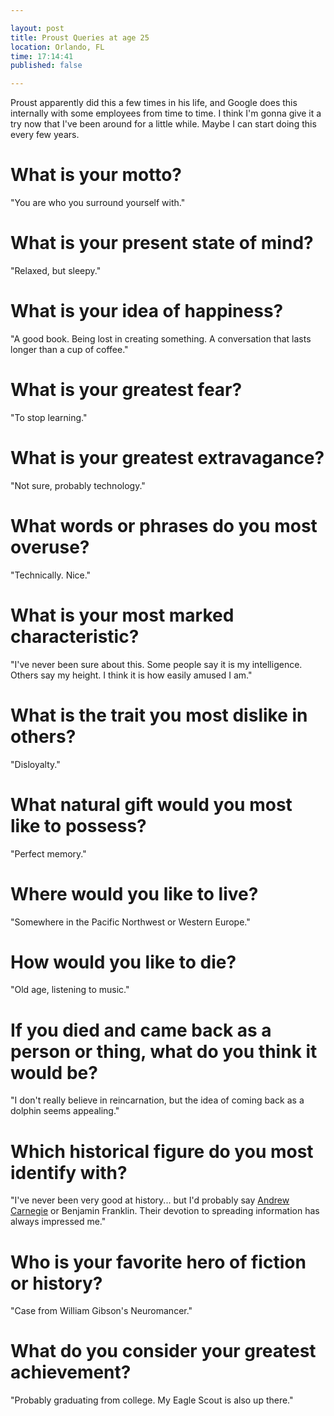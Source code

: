 ```yaml
---

layout: post
title: Proust Queries at age 25
location: Orlando, FL
time: 17:14:41
published: false

---
```


Proust apparently did this a few times in his life, and Google does this internally with some employees from time to time. I think I'm gonna give it a try now that I've been around for a little while. Maybe I can start doing this every few years.

# What is your motto?

"You are who you surround yourself with."

# What is your present state of mind?

"Relaxed, but sleepy."

# What is your idea of happiness?

"A good book. Being lost in creating something. A conversation that lasts longer than a cup of coffee."

# What is your greatest fear?

"To stop learning."

# What is your greatest extravagance?

"Not sure, probably technology."

# What words or phrases do you most overuse?

"Technically. Nice."

# What is your most marked characteristic?

"I've never been sure about this. Some people say it is my intelligence. Others say my height. I think it is how easily amused I am."

# What is the trait you most dislike in others?

"Disloyalty."

# What natural gift would you most like to possess?

"Perfect memory."

# Where would you like to live?

"Somewhere in the Pacific Northwest or Western Europe."

# How would you like to die?

"Old age, listening to music."

# If you died and came back as a person or thing, what do you think it would be?

"I don't really believe in reincarnation, but the idea of coming back as a dolphin seems appealing."

# Which historical figure do you most identify with?

"I've never been very good at history... but I'd probably say [Andrew Carnegie](http://en.wikipedia.org/wiki/Carnegie_library) or Benjamin Franklin. Their devotion to spreading information has always impressed me."

# Who is your favorite hero of fiction or history?

"Case from William Gibson's Neuromancer."

# What do you consider your greatest achievement?

"Probably graduating from college. My Eagle Scout is also up there."

